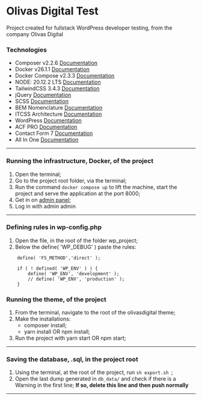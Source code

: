 # Olivas Digital Test

Project created for fullstack WordPress developer testing, from the company Olivas Digital

### Technologies

* Composer v2.2.6 [Documentation](https://getcomposer.org/)
* Docker v26.1.1 [Documentation](https://docker.com)
* Docker Compose v2.3.3 [Documentation](https://docs.docker.com/compose/)
* NODE: 20.12.2 LTS [Documentation](https://nodejs.org/en/about/previous-releases)
* TailwindCSS 3.4.3 [Documentation](https://tailwindcss.com/docs/installation)
* jQuery [Documentation](https://jquery.com)
* SCSS [Documentation](https://sass-lang.com)
* BEM Nomenclature [Documentation](https://getbem.com)
* ITCSS Architecture [Documentation](https://willianjusten.com.br/organizando-seu-css-com-itcss/)
* WordPress [Documentation](https://wordpress.org)
* ACF PRO [Documentation](https://www.advancedcustomfields.com/pro)
* Contact Form 7 [Documentation](https://contactform7.com)
* All In One [Documentation](https://wpengine.com/migrate-wordpress)

---

### Running the infrastructure, Docker, of the project

1. Open the terminal;
2. Go to the project root folder, via the terminal;
3. Run the command ``` docker compose up ``` to lift the machine, start the project and serve the application at the port 8000;
4. Get in on [admin panel](http://localhost:8000/wp-admin);
5. Log in with admin admin

---

### Defining rules in wp-config.php

1. Open the file, in the root of the folder wp_project;
2. Below the define( 'WP_DEBUG' ) paste the rules:
```
    define( 'FS_METHOD','direct' );

    if ( ! defined( 'WP_ENV' ) ) {
        define( 'WP_ENV', 'development' );
        // define( 'WP_ENV', 'production' );
    }
```

### Running the theme, of the project

1. From the terminal, navigate to the root of the olivasdigital theme;
2. Make the installations:
    - composer install;
    - yarn install OR npm install;
3. Run the project with yarn start OR npm start;

---

### Saving the database, .sql, in the project root

1. Using the terminal, at the root of the project, run ``` sh export.sh  ```;
2. Open the last dump generated in ``` db_data/ ``` and check if there is a Warning in the first line;
**If so, delete this line and then push normally**

---